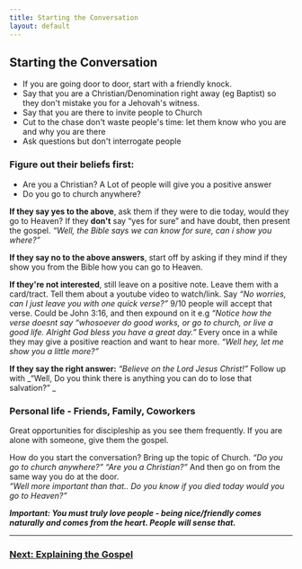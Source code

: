 ```yaml
---
title: Starting the Conversation
layout: default
---
```

## Starting the Conversation
* If you are going door to door, start with a friendly knock. 
* Say that you are a Christian/Denomination right away (eg Baptist) so they don't mistake you for a Jehovah's witness. 
* Say that you are there to invite people to Church
* Cut to the chase don't waste people's time: let them know who you are and why you are there
* Ask questions but don't interrogate people

### Figure out their beliefs first:
* Are you a Christian? A Lot of people will give you a positive answer
* Do you go to church anywhere?

**If they say yes to the above**, ask them if they were to die today, would they go to Heaven? If they __don't__ say “yes for sure” and have doubt, then present the gospel. _“Well, the Bible says we can know for sure, can i show you where?”_

**If they say no to the above answers**, start off by asking if they mind if they show you from the Bible how you can go to Heaven.

**If they're not interested**, still leave on a positive note. Leave them with a card/tract. Tell them about a youtube video to watch/link. 
Say _“No worries, can I just leave you with one quick verse?”_ 9/10 people will accept that verse.
Could be John 3:16, and then expound on it e.g _“Notice how the verse doesnt say “whosoever do good works, or go to church, or live a good life. Alright God bless you have a great day.”_ Every once in a while they may give a positive reaction and want to hear more. _“Well hey, let me show you a little more?”_

**If they say the right answer:** _“Believe on the Lord Jesus Christ!”_
Follow up with _“Well, Do you think there is anything you can do to lose that salvation?” _

### Personal life - Friends, Family, Coworkers
Great opportunities for discipleship as you see them frequently. 
If you are alone with someone, give them the gospel. 

How do you start the conversation? Bring up the topic of Church. 
_“Do you go to church anywhere?” “Are you a Christian?”_
And then go on from the same way you do at the door.  
_“Well more important than that.. Do you know if you died today would you go to Heaven?”_

_**Important: You must truly love people - being nice/friendly comes naturally and comes from the heart. People will sense that.**_

---

### [Next: Explaining the Gospel](/soulwinning/soulwinning-instruction/explaining-the-gospel)
